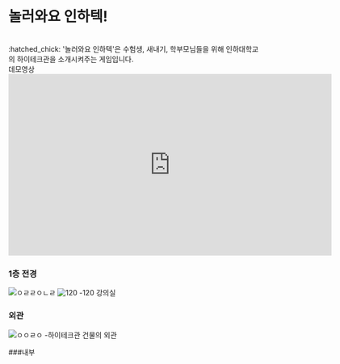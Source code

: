 # 놀러와요 인하텍!

<br>
:hatched_chick: '놀러와요 인하텍'은 수험생, 새내기, 학부모님들을 위해 인하대학교의 하이테크관을 소개시켜주는 게임입니다.

<br>
데모영상
<br>
<iframe width="640" height="360" src="https://www.youtube.com/watch?v=O8eM6_OUH7U" frameborder="0" gesture="media" allowfullscreen=""></iframe>

### 1층 전경
![ㅇㄹㄹㅇㄴㄹ](https://user-images.githubusercontent.com/68051794/140641478-f95b898b-ca30-48c7-954f-ab3b546cc879.png)
![120](https://user-images.githubusercontent.com/68051794/140640998-19ed0f9f-11ee-4476-b15d-7fd8dcc55ee8.PNG)
-120 강의실

### 외관
![ㅇㅇㄹㅇ](https://user-images.githubusercontent.com/68051794/140641498-a2d6482d-1496-49c8-9430-9edaa22bcd25.png)
-하이테크관 건물의 외관


###내부
